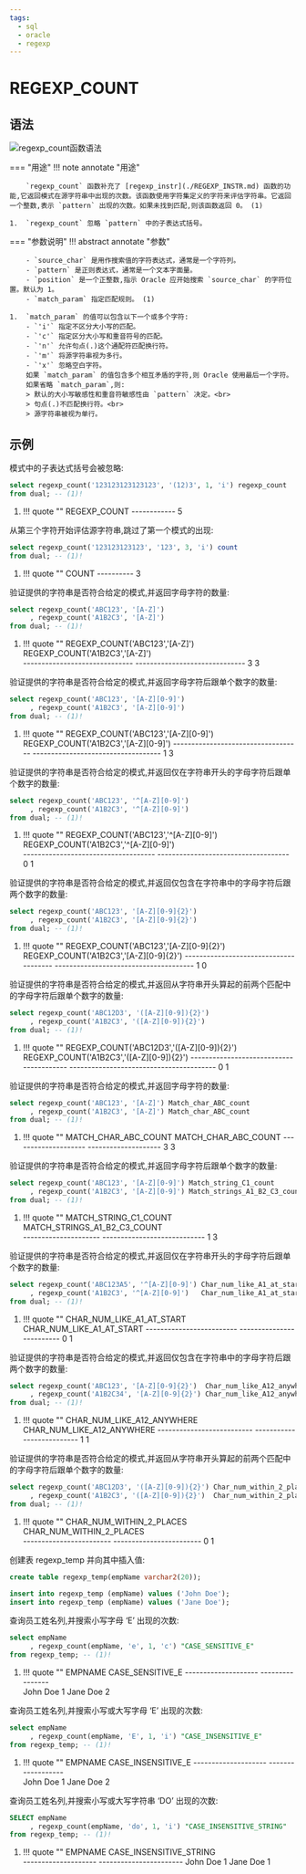 ```yaml
---
tags:
  - sql
  - oracle
  - regexp
---
```


# REGEXP_COUNT

## 语法

![regexp_count函数语法](https://docs.oracle.com/en/database/oracle/oracle-database/19/sqlrf/img/regexp_count.gif)

=== "用途"
    !!! note annotate "用途"

        `regexp_count` 函数补充了 [regexp_instr](./REGEXP_INSTR.md) 函数的功能,它返回模式在源字符串中出现的次数。该函数使用字符集定义的字符来评估字符串。它返回一个整数,表示 `pattern` 出现的次数。如果未找到匹配,则该函数返回 0。 (1)

    1.  `regexp_count` 忽略 `pattern` 中的子表达式括号。


=== "参数说明"
    !!! abstract annotate "参数"

        - `source_char` 是用作搜索值的字符表达式，通常是一个字符列。 
        - `pattern` 是正则表达式，通常是一个文本字面量。
        - `position` 是一个正整数,指示 Oracle 应开始搜索 `source_char` 的字符位置。默认为 1。 
        - `match_param` 指定匹配规则。 (1)  

    1.  `match_param` 的值可以包含以下一个或多个字符:
        - `'i'` 指定不区分大小写的匹配。
        - `'c'` 指定区分大小写和重音符号的匹配。
        - `'n'` 允许句点(.)这个通配符匹配换行符。
        - `'m'` 将源字符串视为多行。
        - `'x'` 忽略空白字符。
        如果 `match_param` 的值包含多个相互矛盾的字符,则 Oracle 使用最后一个字符。
        如果省略 `match_param`,则:
        > 默认的大小写敏感性和重音符敏感性由 `pattern` 决定。<br>
        > 句点(.)不匹配换行符。<br>
        > 源字符串被视为单行。


## 示例

模式中的子表达式括号会被忽略:

```sql 
select regexp_count('123123123123123', '(12)3', 1, 'i') regexp_count
from dual; -- (1)! 
```

1.  !!! quote ""
        REGEXP_COUNT
        ------------
                5

从第三个字符开始评估源字符串,跳过了第一个模式的出现:

```sql
select regexp_count('123123123123', '123', 3, 'i') count 
from dual; -- (1)!
```

1.  !!! quote ""
            COUNT
        ----------
                3

验证提供的字符串是否符合给定的模式,并返回字母字符的数量:

```sql
select regexp_count('ABC123', '[A-Z]')
     , regexp_count('A1B2C3', '[A-Z]')
from dual; -- (1)!
```

1.  !!! quote ""
        REGEXP_COUNT('ABC123','[A-Z]') REGEXP_COUNT('A1B2C3','[A-Z]')  
        ------------------------------ ------------------------------
                        3				    3
        

验证提供的字符串是否符合给定的模式,并返回字母字符后跟单个数字的数量:

```sql
select regexp_count('ABC123', '[A-Z][0-9]')
     , regexp_count('A1B2C3', '[A-Z][0-9]')
from dual; -- (1)!
```

1.  !!! quote ""
        REGEXP_COUNT('ABC123','[A-Z][0-9]') REGEXP_COUNT('A1B2C3','[A-Z][0-9]')
        ----------------------------------- -----------------------------------
                        1				      3  


验证提供的字符串是否符合给定的模式,并返回仅在字符串开头的字母字符后跟单个数字的数量:

```sql
select regexp_count('ABC123', '^[A-Z][0-9]')
     , regexp_count('A1B2C3', '^[A-Z][0-9]') 
from dual; -- (1)!
```

1.  !!! quote ""
        REGEXP_COUNT('ABC123','^[A-Z][0-9]') REGEXP_COUNT('A1B2C3','^[A-Z][0-9]')  
        ------------------------------------ ------------------------------------
                        0					  1

验证提供的字符串是否符合给定的模式,并返回仅包含在字符串中的字母字符后跟两个数字的数量:

```sql
select regexp_count('ABC123', '[A-Z][0-9]{2}')
     , regexp_count('A1B2C3', '[A-Z][0-9]{2}') 
from dual; -- (1)!
```

1.  !!! quote ""
        REGEXP_COUNT('ABC123','[A-Z][0-9]{2}') REGEXP_COUNT('A1B2C3','[A-Z][0-9]{2}')
        -------------------------------------- --------------------------------------
                            1					    0

验证提供的字符串是否符合给定的模式,并返回从字符串开头算起的前两个匹配中的字母字符后跟单个数字的数量:

```sql
select regexp_count('ABC12D3', '([A-Z][0-9]){2}')
     , regexp_count('A1B2C3', '([A-Z][0-9]){2}') 
from dual; -- (1)!
```

1.  !!! quote ""
        REGEXP_COUNT('ABC12D3','([A-Z][0-9]){2}') REGEXP_COUNT('A1B2C3','([A-Z][0-9]){2}')
        ---------------------------------------- ----------------------------------------
                                            0                                        1

验证提供的字符串是否符合给定的模式,并返回字母字符的数量:

```sql
select regexp_count('ABC123', '[A-Z]') Match_char_ABC_count
     , regexp_count('A1B2C3', '[A-Z]') Match_char_ABC_count 
from dual; -- (1)!
```

1.  !!! quote ""
        MATCH_CHAR_ABC_COUNT MATCH_CHAR_ABC_COUNT
        -------------------- --------------------
                3			  3

验证提供的字符串是否符合给定的模式,并返回字母字符后跟单个数字的数量: 

```sql
select regexp_count('ABC123', '[A-Z][0-9]') Match_string_C1_count
     , regexp_count('A1B2C3', '[A-Z][0-9]') Match_strings_A1_B2_C3_count 
from dual; -- (1)!
```

1.  !!! quote ""
        MATCH_STRING_C1_COUNT MATCH_STRINGS_A1_B2_C3_COUNT  
        --------------------- ----------------------------
                    1				 3

验证提供的字符串是否符合给定的模式,并返回仅在字符串开头的字母字符后跟单个数字的数量:

```sql
select regexp_count('ABC123A5', '^[A-Z][0-9]') Char_num_like_A1_at_start
     , regexp_count('A1B2C3', '^[A-Z][0-9]')   Char_num_like_A1_at_start
from dual; -- (1)!
```

1.  !!! quote ""
        CHAR_NUM_LIKE_A1_AT_START CHAR_NUM_LIKE_A1_AT_START
        ------------------------- -------------------------
                    0			  1

验证提供的字符串是否符合给定的模式,并返回仅包含在字符串中的字母字符后跟两个数字的数量:

```sql  
select regexp_count('ABC123', '[A-Z][0-9]{2}')  Char_num_like_A12_anywhere
     , regexp_count('A1B2C34', '[A-Z][0-9]{2}') Char_num_like_A12_anywhere
from dual; -- (1)!
```

1.  !!! quote ""
        CHAR_NUM_LIKE_A12_ANYWHERE CHAR_NUM_LIKE_A12_ANYWHERE
        -------------------------- --------------------------
                    1			    1

验证提供的字符串是否符合给定的模式,并返回从字符串开头算起的前两个匹配中的字母字符后跟单个数字的数量:

```sql
select regexp_count('ABC12D3', '([A-Z][0-9]){2}') Char_num_within_2_places
     , regexp_count('A1B2C3', '([A-Z][0-9]){2}')  Char_num_within_2_places
from dual; -- (1)!
```

1.  !!! quote ""
        CHAR_NUM_WITHIN_2_PLACES CHAR_NUM_WITHIN_2_PLACES    
        ------------------------ ------------------------
                    0			  1

创建表 regexp_temp 并向其中插入值:

```sql
create table regexp_temp(empName varchar2(20));

insert into regexp_temp (empName) values ('John Doe');
insert into regexp_temp (empName) values ('Jane Doe'); 
```

查询员工姓名列,并搜索小写字母 ‘E’ 出现的次数:

```sql
select empName
     , regexp_count(empName, 'e', 1, 'c') "CASE_SENSITIVE_E"
from regexp_temp; -- (1)!
```

1.  !!! quote ""
        EMPNAME	     CASE_SENSITIVE_E
        -------------------- ----------------  
        John Doe		    1
        Jane Doe		    2


查询员工姓名列,并搜索小写或大写字母 ‘E’ 出现的次数:

```sql
select empName
     , regexp_count(empName, 'E', 1, 'i') "CASE_INSENSITIVE_E" 
from regexp_temp; -- (1)!
```

1.  !!! quote ""
        EMPNAME	     CASE_INSENSITIVE_E
        -------------------- ------------------   
        John Doe		      1
        Jane Doe		      2


查询员工姓名列,并搜索小写或大写字符串 ‘DO’ 出现的次数:

```sql 
SELECT empName
     , regexp_count(empName, 'do', 1, 'i') "CASE_INSENSITIVE_STRING" 
from regexp_temp; -- (1)!
```

1.  !!! quote ""
        EMPNAME	     CASE_INSENSITIVE_STRING  
        -------------------- -----------------------
        John Doe		   1
        Jane Doe		   1

